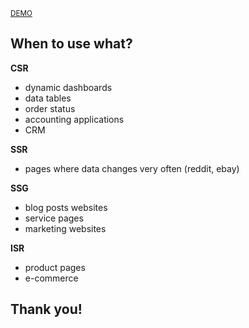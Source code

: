 <a href="https://silver-dragon-62030c.netlify.app/" target="_blank"><small>DEMO</small></a>


## When to use what?


**CSR**
- dynamic dashboards 
- data tables
- order status
- accounting applications
- CRM


**SSR**
- pages where data changes very often (reddit, ebay)


**SSG**
- blog posts websites
- service pages
- marketing websites


**ISR**
- product pages
- e-commerce


## Thank you!